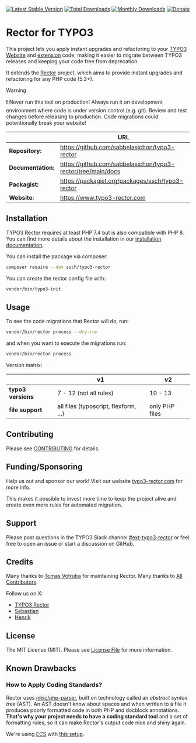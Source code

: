 [![Latest Stable Version](https://poser.pugx.org/ssch/typo3-rector/v/stable.svg)](https://packagist.org/packages/ssch/typo3-rector)
[![Total Downloads](https://poser.pugx.org/ssch/typo3-rector/d/total.svg)](https://packagist.org/packages/ssch/typo3-rector)
[![Monthly Downloads](https://poser.pugx.org/ssch/typo3-rector/d/monthly)](https://packagist.org/packages/ssch/typo3-rector)
[![Donate](https://img.shields.io/badge/Donate-PayPal-green.svg)](https://www.paypal.me/schreiberten)

# Rector for TYPO3

This project lets you apply instant upgrades and refactoring to your [TYPO3 Website](https://get.typo3.org/) and
[extension](https://extensions.typo3.org) code, making it easier to migrate between TYPO3 releases and keeping your code
free from deprecation.

It extends the [Rector](https://github.com/rectorphp/rector) project, which aims to provide instant upgrades and refactoring for any PHP code (5.3+).

> [!WARNING]
> :heavy_exclamation_mark: Never run this tool on production! Always run it on development environment where code is under version control (e.g. git).
> Review and test changes before releasing to production. Code migrations could potentionally break your website!

|                    | URL                                                          |
|--------------------|--------------------------------------------------------------|
| **Repository:**    | https://github.com/sabbelasichon/typo3-rector                |
| **Documentation:** | https://github.com/sabbelasichon/typo3-rector/tree/main/docs |
| **Packagist:**     | https://packagist.org/packages/ssch/typo3-rector             |
| **Website:**       | https://www.typo3-rector.com                                 |

## Installation

TYPO3 Rector requires at least PHP 7.4 but is also compatible with PHP 8.
You can find more details about the installation in our [installation documentation](docs/installation.md).

You can install the package via composer:

```bash
composer require --dev ssch/typo3-rector
```

You can create the rector config file with:

```bash
vendor/bin/typo3-init
```

## Usage

To see the code migrations that Rector will do, run:

```bash
vendor/bin/rector process --dry-run
```

and when you want to execute the migrations run:

```bash
vendor/bin/rector process
```

Version matrix:

|                    | v1                                    | v2             |
|--------------------|---------------------------------------|----------------|
| **typo3 versions** | 7 - 12 (not all rules)                | 10 - 13        |
| **file support**   | all files (typoscript, flexform, ...) | only PHP files |

## Contributing

Please see [CONTRIBUTING](docs/contribution.md) for details.

## Funding/Sponsoring

Help us out and sponsor our work! Visit our website [typo3-rector.com](https://www.typo3-rector.com) for more info.

This makes it possible to invest more time to keep the project alive and create even more rules for automated migration.

## Support

Please post questions in the TYPO3 Slack channel [#ext-typo3-rector](https://typo3.slack.com/archives/C019R5LAA6A)
or feel free to open an issue or start a discussion on GitHub.

## Credits

Many thanks to [Tomas Votruba](https://tomasvotruba.com) for maintaining Rector.
Many thanks to [All Contributors](https://github.com/sabbelasichon/typo3-rector/graphs/contributors).

Follow us on X:
- [TYPO3 Rector](https://twitter.com/TYPO3Rector)
- [Sebastian](https://twitter.com/schreiberten)
- [Henrik](https://twitter.com/he_coli)

## License

The MIT License (MIT). Please see [License File](LICENSE) for more information.

## Known Drawbacks

### How to Apply Coding Standards?

Rector uses [nikic/php-parser](https://github.com/nikic/PHP-Parser/), built on technology called an
*abstract syntax tree* (AST). An AST doesn't know about spaces and when written to a file it produces poorly formatted
code in both PHP and docblock annotations. **That's why your project needs to have a coding standard tool** and a set of
formatting rules, so it can make Rector's output code nice and shiny again.

We're using [ECS](https://github.com/symplify/easy-coding-standard) with [this setup](ecs.php).
